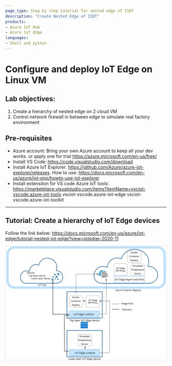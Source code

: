 ```yaml
---
page_type: Step by step tutorial for nested edge of IIOT
description: "Create Nested Edge of IIOT"
products:
- Azure IoT Hub
- Azure IoT Edge
languages:
- Shell and python
---
```


# Configure and deploy IoT Edge on Linux VM

## Lab objectives: 

1. Create a hierarchy of nested edge on 2 cloud VM 
2. Control network firewall in between edge to simulate real factory environment
    

## Pre-requisites
* Azure account: 
    Bring your own Azure account to keep all your dev works. 
    or apply one for trial https://azure.microsoft.com/en-us/free/
* Install VS Code:
    https://code.visualstudio.com/download
* Install Azure IoT Explorer:
    https://github.com/Azure/azure-iot-explorer/releases. How to use: https://docs.microsoft.com/en-us/azure/iot-pnp/howto-use-iot-explorer
* Install extensiton for VS code
    Azure IoT tools: https://marketplace.visualstudio.com/items?itemName=vsciot-vscode.azure-iot-tools
    vsciot-vscode.azure-iot-edge
    vsciot-vscode.azure-iot-toolkit

----------------------------------------------------------------------------

## Tutorial: Create a hierarchy of IoT Edge devices

Follow the link below: 
https://docs.microsoft.com/en-us/azure/iot-edge/tutorial-nested-iot-edge?view=iotedge-2020-11


![](./figures/nestededge-01.png)

